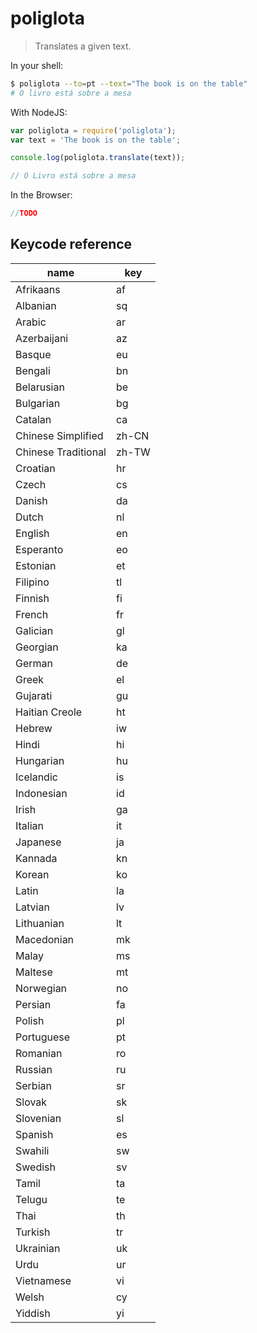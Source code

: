 # poliglota

> Translates a given text.

In your shell:

```sh
$ poliglota --to=pt --text="The book is on the table"
# O livro está sobre a mesa
```

With NodeJS:

```javascript
var poliglota = require('poliglota');
var text = 'The book is on the table';

console.log(poliglota.translate(text));

// O Livro está sobre a mesa
```

In the Browser:

```javascript
//TODO
```


## Keycode reference

|         name        |  key  |
| ------------------- | ----- |
| Afrikaans           | af    |
| Albanian            | sq    |
| Arabic              | ar    |
| Azerbaijani         | az    |
| Basque              | eu    |
| Bengali             | bn    |
| Belarusian          | be    |
| Bulgarian           | bg    |
| Catalan             | ca    |
| Chinese Simplified  | zh-CN |
| Chinese Traditional | zh-TW |
| Croatian            | hr    |
| Czech               | cs    |
| Danish              | da    |
| Dutch               | nl    |
| English             | en    |
| Esperanto           | eo    |
| Estonian            | et    |
| Filipino            | tl    |
| Finnish             | fi    |
| French              | fr    |
| Galician            | gl    |
| Georgian            | ka    |
| German              | de    |
| Greek               | el    |
| Gujarati            | gu    |
| Haitian Creole      | ht    |
| Hebrew              | iw    |
| Hindi               | hi    |
| Hungarian           | hu    |
| Icelandic           | is    |
| Indonesian          | id    |
| Irish               | ga    |
| Italian             | it    |
| Japanese            | ja    |
| Kannada             | kn    |
| Korean              | ko    |
| Latin               | la    |
| Latvian             | lv    |
| Lithuanian          | lt    |
| Macedonian          | mk    |
| Malay               | ms    |
| Maltese             | mt    |
| Norwegian           | no    |
| Persian             | fa    |
| Polish              | pl    |
| Portuguese          | pt    |
| Romanian            | ro    |
| Russian             | ru    |
| Serbian             | sr    |
| Slovak              | sk    |
| Slovenian           | sl    |
| Spanish             | es    |
| Swahili             | sw    |
| Swedish             | sv    |
| Tamil               | ta    |
| Telugu              | te    |
| Thai                | th    |
| Turkish             | tr    |
| Ukrainian           | uk    |
| Urdu                | ur    |
| Vietnamese          | vi    |
| Welsh               | cy    |
| Yiddish             | yi    |
